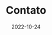 ---
date: "2022-10-24"
sections:
- block: contact
  content:
    address:
      city: Pedro Afonso
      country: Brasil
      country_code: BR
      postcode: "77710-000"
      region: Tocantins
      street: Rua Ceará, Nº 1441 Setor Zacarias Campelo, Pedro Afonso - TO
    appointment_url: https:https://www.ifto.edu.br/pedroafonso
    autolink: true
    coordinates:
      latitude: "-8.987842"
      longitude: "-48.161315"
    directions: IFTO - Pedro Afonso
    email: elias.costa@ifto.edu.br
    form:
      formspree:
        id: null
      netlify:
        captcha: false
      provider: netlify
    office_hours:
    - Segunda 08:00 até 17:00
    - Sexta 08:00 até 17:00
    phone: 55 (63) 991013146
    text: Para obter mais informações, oferecer sugestões ou explorar oportunidades de parceria, por favor, não hesite em entrar em contato conosco.
    title: Contato
  design:
    columns: "1"
- block: markdown
  content:
    subtitle: ""
    text: null
    title: null
  design:
    background:
      image:
        filename: contact.jpg
        filters:
          brightness: 1
        parallax: false
        position: center
        size: cover
        text_color_light: true
    columns: "1"
    css_class: fullscreen
    spacing:
      padding:
      - 20px
      - "0"
      - 20px
      - "0"
title: Contato
type: landing
---